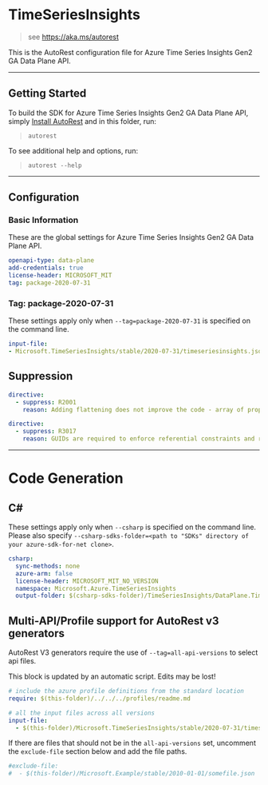 
# TimeSeriesInsights

> see https://aka.ms/autorest

This is the AutoRest configuration file for Azure Time Series Insights Gen2 GA Data Plane API.

---

## Getting Started

To build the SDK for Azure Time Series Insights Gen2 GA Data Plane API, simply [Install AutoRest](https://aka.ms/autorest/install) and in this folder, run:

> `autorest`

To see additional help and options, run:

> `autorest --help`
---

## Configuration

### Basic Information

These are the global settings for Azure Time Series Insights Gen2 GA Data Plane API.

``` yaml
openapi-type: data-plane
add-credentials: true
license-header: MICROSOFT_MIT
tag: package-2020-07-31
```

### Tag: package-2020-07-31

These settings apply only when `--tag=package-2020-07-31` is specified on the command line.

``` yaml $(tag) == 'package-2020-07-31'
input-file:
- Microsoft.TimeSeriesInsights/stable/2020-07-31/timeseriesinsights.json
```

## Suppression

``` yaml
directive:
  - suppress: R2001
    reason: Adding flattening does not improve the code - array of properties is not supported by flattening. See https://github.com/Azure/oav/issues/416
```

``` yaml
directive:
  - suppress: R3017
    reason: GUIDs are required to enforce referential constraints and reduce number of updates.
```

---
# Code Generation

## C#

These settings apply only when `--csharp` is specified on the command line.
Please also specify `--csharp-sdks-folder=<path to "SDKs" directory of your azure-sdk-for-net clone>`.

``` yaml $(csharp)
csharp:
  sync-methods: none
  azure-arm: false
  license-header: MICROSOFT_MIT_NO_VERSION
  namespace: Microsoft.Azure.TimeSeriesInsights
  output-folder: $(csharp-sdks-folder)/TimeSeriesInsights/DataPlane.TimeSeriesInsights/Generated
```

## Multi-API/Profile support for AutoRest v3 generators 

AutoRest V3 generators require the use of `--tag=all-api-versions` to select api files.

This block is updated by an automatic script. Edits may be lost!

``` yaml $(tag) == 'all-api-versions' /* autogenerated */
# include the azure profile definitions from the standard location
require: $(this-folder)/../../../profiles/readme.md

# all the input files across all versions
input-file:
  - $(this-folder)/Microsoft.TimeSeriesInsights/stable/2020-07-31/timeseriesinsights.json

```

If there are files that should not be in the `all-api-versions` set, 
uncomment the  `exclude-file` section below and add the file paths.

``` yaml $(tag) == 'all-api-versions'
#exclude-file: 
#  - $(this-folder)/Microsoft.Example/stable/2010-01-01/somefile.json
```

